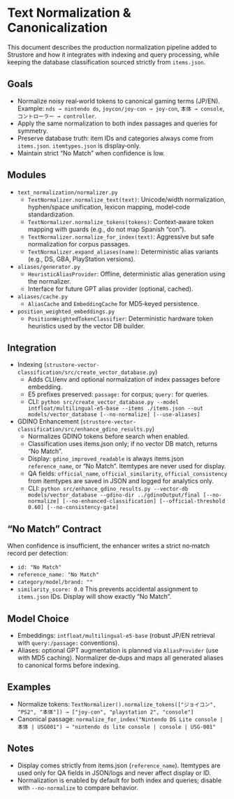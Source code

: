 # Text Normalization & Canonicalization

This document describes the production normalization pipeline added to Strustore and how it integrates with indexing and query processing, while keeping the database classification sourced strictly from `items.json`.

## Goals
- Normalize noisy real‑world tokens to canonical gaming terms (JP/EN). Example: `nds → nintendo ds`, `joycon/joy-con → joy-con`, `本体 → console`, `コントローラー → controller`.
- Apply the same normalization to both index passages and queries for symmetry.
- Preserve database truth: item IDs and categories always come from `items.json`. `itemtypes.json` is display‑only.
- Maintain strict “No Match” when confidence is low.

## Modules
- `text_normalization/normalizer.py`
  - `TextNormalizer.normalize_text(text)`: Unicode/width normalization, hyphen/space unification, lexicon mapping, model‑code standardization.
  - `TextNormalizer.normalize_tokens(tokens)`: Context‑aware token mapping with guards (e.g., do not map Spanish “con”).
  - `TextNormalizer.normalize_for_index(text)`: Aggressive but safe normalization for corpus passages.
  - `TextNormalizer.expand_aliases(name)`: Deterministic alias variants (e.g., DS, GBA, PlayStation versions).
- `aliases/generator.py`
  - `HeuristicAliasProvider`: Offline, deterministic alias generation using the normalizer.
  - Interface for future GPT alias provider (optional, cached).
- `aliases/cache.py`
  - `AliasCache` and `EmbeddingCache` for MD5‑keyed persistence.
- `position_weighted_embeddings.py`
  - `PositionWeightedTokenClassifier`: Deterministic hardware token heuristics used by the vector DB builder.

## Integration
- Indexing (`strustore-vector-classification/src/create_vector_database.py`)
  - Adds CLI/env and optional normalization of index passages before embedding.
  - E5 prefixes preserved: `passage:` for corpus; `query:` for queries.
  - CLI: `python src/create_vector_database.py --model intfloat/multilingual-e5-base --items ./items.json --out models/vector_database [--no-normalize] [--use-aliases]`
- GDINO Enhancement (`strustore-vector-classification/src/enhance_gdino_results.py`)
  - Normalizes GDINO tokens before search when enabled.
  - Classification uses items.json only; if no vector DB match, returns “No Match”.
  - Display: `gdino_improved_readable` is always items.json `reference_name`, or “No Match”. Itemtypes are never used for display.
  - QA fields: `official_name`, `official_similarity`, `official_consistency` from itemtypes are saved in JSON and logged for analytics only.
  - CLI: `python src/enhance_gdino_results.py --vector-db models/vector_database --gdino-dir ../gdinoOutput/final [--no-normalize] [--no-enhanced-classification] [--official-threshold 0.60] [--no-consistency-gate]`

## “No Match” Contract
When confidence is insufficient, the enhancer writes a strict no‑match record per detection:
- `id: "No Match"`
- `reference_name: "No Match"`
- `category/model/brand: ""`
- `similarity_score: 0.0`
This prevents accidental assignment to `items.json` IDs. Display will show exactly “No Match”.

## Model Choice
- Embeddings: `intfloat/multilingual-e5-base` (robust JP/EN retrieval with `query:/passage:` conventions).
- Aliases: optional GPT augmentation is planned via `AliasProvider` (use with MD5 caching). Normalizer de‑dups and maps all generated aliases to canonical forms before indexing.

## Examples
- Normalize tokens: `TextNormalizer().normalize_tokens(["ジョイコン", "PS2", "本体"]) → ["joy-con", "playstation 2", "console"]`
- Canonical passage: `normalize_for_index("Nintendo DS Lite console | 本体 | USG001") → "nintendo ds lite console | console | USG-001"`

## Notes
- Display comes strictly from items.json (`reference_name`). Itemtypes are used only for QA fields in JSON/logs and never affect display or ID.
- Normalization is enabled by default for both index and queries; disable with `--no-normalize` to compare behavior.
